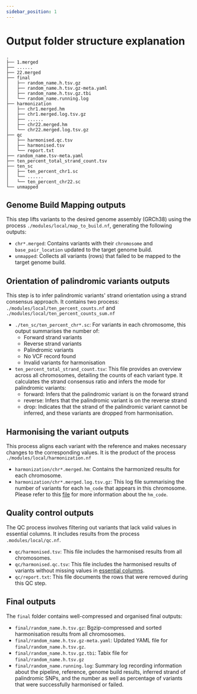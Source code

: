 ```yaml
---
sidebar_position: 1
---
```

# Output folder structure explanation
``` text title="random_name"
.
├── 1.merged
├── ......
├── 22.merged
├── final
│   ├── random_name.h.tsv.gz
│   ├── random_name.h.tsv.gz-meta.yaml
│   ├── random_name.h.tsv.gz.tbi
│   └── random_name.running.log
├── harmonization
│   ├── chr1.merged.hm
│   ├── chr1.merged.log.tsv.gz
│   ├── ......
│   ├── chr22.merged.hm
│   └── chr22.merged.log.tsv.gz
├── qc
│   ├── harmonised.qc.tsv
│   ├── harmonised.tsv
│   └── report.txt
├── random_name.tsv-meta.yaml
├── ten_percent_total_strand_count.tsv
├── ten_sc
│   ├── ten_percent_chr1.sc
│   └── ......
│   └── ten_percent_chr22.sc
└── unmapped
```
## Genome Build Mapping outputs
This step lifts variants to the desired genome assembly (GRCh38) using the process `./modules/local/map_to_build.nf`, generating the following outputs:

- `chr*.merged`: Contains variants with their `chromosome` and `base_pair_location` updated to the target genome build.
- `unmapped`: Collects all variants (rows) that failed to be mapped to the target genome build.

## Orientation of palindromic variants outputs
This step is to infer palindromic variants' strand orientation using a strand consensus approach. It contains two process: `./modules/local/ten_percent_counts.nf` and `./modules/local/ten_percent_counts_sum.nf`
- `./ten_sc/ten_percent_chr*.sc`: For variants in each chromosome, this output summarises the number of:
     - Forward strand variants
     - Reverse strand variants
     - Palindromic variants
     - No VCF record found
     - Invalid variants for harmonisation
- `ten_percent_total_strand_count.tsv`: This file provides an overview across all chromosomes, detailing the counts of each variant type. It calculates the strand consensus ratio and infers the mode for palindromic variants:
   - forward: Infers that the palindromic variant is on the forward strand
   - reverse: Infers that the palindromic variant is on the reverse strand
   - drop: Indicates that the strand of the palindromic variant cannot be inferred, and these variants are dropped from harmonisation.

## Harmonising the variant outputs
This process aligns each variant with the reference and makes necessary changes to the corresponding values. It is the product of the process `./modules/local/harmonization.nf`
- `harmonization/chr*.merged.hm`: Contains the harmonized results for each chromosome.
- `harmonization/chr*.merged.log.tsv.gz`: This log file summarising the number of variants for each `hm_code` that appears in this chromosome. Please refer to this [file](../Introduction/Harmonising-the-variants.mdx) for more information about the `hm_code`.

## Quality control outputs
The QC process involves filtering out variants that lack valid values in essential columns. It includes results from the process `.modules/local/qc.nf`.
- `qc/harmonised.tsv`: This file includes the harmonised results from all chromosomes.
- `qc/harmonised.qc.tsv`: This file includes the harmonised results of variants without missing values in [essential columns](../Tutorials/Preparing-Input-Files#data-requirement).
- `qc/report.txt`: This file documents the rows that were removed during this QC step.

## Final outputs
The `final` folder contains well-compressed and organised final outputs:
- `final/random_name.h.tsv.gz`: Bgzip-compressed and sorted harmonisation results from all chromosomes.
- `final/random_name.h.tsv.gz-meta.yaml`: Updated YAML file for `final/random_name.h.tsv.gz`.
- `final/random_name.h.tsv.gz.tbi`: Tabix file for `final/random_name.h.tsv.gz`
- `final/random_name.running.log`: Summary log recording information about the pipeline, reference, genome build results, inferred strand of palindromic SNPs, and the number as well as percentage of variants that were successfully harmonised or failed.
